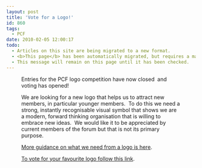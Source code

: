```yaml
---
layout: post
title: 'Vote for a Logo!'
id: 860
tags:
  - PCF
date: 2010-02-05 12:00:17
todo:
  - Articles on this site are being migrated to a new format.
  - <b>This page</b> has been automatically migrated, but requires a manual check-&amp;-tune to ensure the format and links all work as expected.
  - This message will remain on this page until it has been checked.
---
```


<figure id="attachment_861" align="alignleft" width="206" caption="Logo Montage"][![Logo Montage](http://www.pompeybug.co.uk/wp-content/uploads/2010/02/logomontage.png "Logo Montage")](http://www.pompeybug.co.uk/2010/02/vote-for-a-logo/logomontage/)</figure>

Entries for the PCF logo competition have now closed  and voting has opened!

We are looking for a new logo that helps us to attract new members, in particular younger members.  To do this we need a strong, instantly recognisable visual symbol that shows we are a modern, forward thinking organisation that is willing to embrace new ideas.  We would like it to be appreciated by current members of the forum but that is not its primary purpose.

[More guidance on what we need from a logo is here](http://www.pompeybug.co.uk/logos/).

[To vote for your favourite logo follow this link](http://www.pompeybug.co.uk/logos/vote-for-a-logo/).
